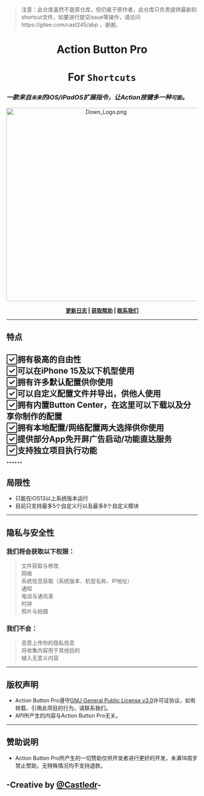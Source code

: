 >注意：此仓库虽然不是原仓库，但仍属于原作者，此仓库只负责提供最新的shortcut文件，如要进行提交issue等操作，请访问https://gitee.com/cast245/abp ，谢谢。

<div align="center">
	
# **Action Button Pro**
# For `Shortcuts`
</div>

### *一款来自`未来`的iOS/iPadOS扩展指令，让Action按键多一种`可能`。*
<div align="center">
 <a href="https://gitee.com/cast245/abp/blob/master/download.md" target="_blank">
    <img src="https://gitee.com/cast245/abp/raw/master/FFA897E3-B990-4C1F-AC9B-0EDEF1463762.png" alt="Down_Logo.png" width="510px" />    
  </a>
  
**[更新日志](https://gitee.com/cast245/abp/blob/master/update.md)  |  [获取帮助](https://gitee.com/cast245/abp/blob/master/help.md)  |  [联系我们](https://gitee.com/cast245/abp/blob/master/relations.md)**
</div>

---
## 特点
✓⃞拥有极高的自由性  
✓⃞可以在iPhone 15及以下机型使用  
✓⃞拥有许多默认配置供你使用  
✓⃞可以自定义配置文件并导出，供他人使用  
✓⃞拥有内置Button Center，在这里可以下载以及分享你制作的配置  
✓⃞拥有本地配置/网络配置两大选择供你使用  
✓⃞提供部分App免开屏广告启动/功能直达服务  
✓⃞支持独立项目执行功能  
……
---
## 局限性
* 只能在iOS13以上系统版本运行
* 目前只支持最多5个自定义行以及最多8个自定义模块
---
## 隐私与安全性
### 我们将会获取以下权限：  
>文件获取与修改  
>网络  
>系统信息获取（系统版本、机型名称、IP地址）  
>通知  
>电话与通讯录  
>时钟  
>照片与拍摄  
### 我们不会：  
>恶意上传你的隐私信息  
>将收集内容用于其他目的  
>植入无意义内容  
---
## 版权声明
* Action Button Pro遵守[GNU General Public License v3.0](https://www.gnu.org/licenses/gpl-3.0.html)许可证协议，如有转载、引用此项目的行为，请联系我们。
* API所产生的内容与Action Button Pro无关。
---
## 赞助说明
* Action Button Pro所产生的一切赞助仅供开发者进行更好的开发，未满18周岁禁止赞助，无特殊情况均不支持退款。


## -Creative by [@Castledr](https://gitee.com/cast245)-

